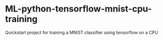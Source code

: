 # ML-python-tensorflow-mnist-cpu-training
Quickstart project for training a MNIST classifier using tensorflow on a CPU
